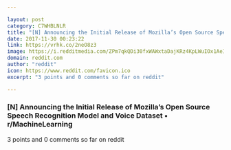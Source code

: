 ```yaml
---

layout: post
category: C7WHBLNLR
title: "[N] Announcing the Initial Release of Mozilla’s Open Source Speech Recognition Model and Voice Dataset • r/MachineLearning"
date: 2017-11-30 00:23:22
link: https://vrhk.co/2neO8z3
image: https://i.redditmedia.com/ZPm7qkQDi30fxWAWxtaDajKRz4KpLWuIOx1AeIEdomI.jpg?w=320&s=c9211fce3b4bb41bd48c8b2b199161e6
domain: reddit.com
author: "reddit"
icon: https://www.reddit.com/favicon.ico
excerpt: "3 points and 0 comments so far on reddit"

---
```


### [N] Announcing the Initial Release of Mozilla’s Open Source Speech Recognition Model and Voice Dataset • r/MachineLearning

3 points and 0 comments so far on reddit